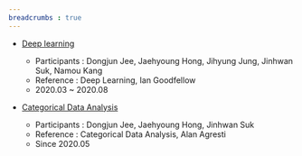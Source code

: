 ```yaml
---
breadcrumbs : true
---
```

- [Deep learning](https://chunhyonho.github.io/Group-study/DL)
  - Participants : Dongjun Jee, Jaehyoung Hong, Jihyung Jung, Jinhwan Suk, Namou Kang
  - Reference : Deep Learning, Ian Goodfellow
  - 2020.03 ~ 2020.08


- [Categorical Data Analysis](https://chunhyonho.github.io/Group-study/CDA)
  - Participants : Dongjun Jee, Jaehyoung Hong, Jinhwan Suk
  - Reference : Categorical Data Analysis, Alan Agresti
  - Since 2020.05
